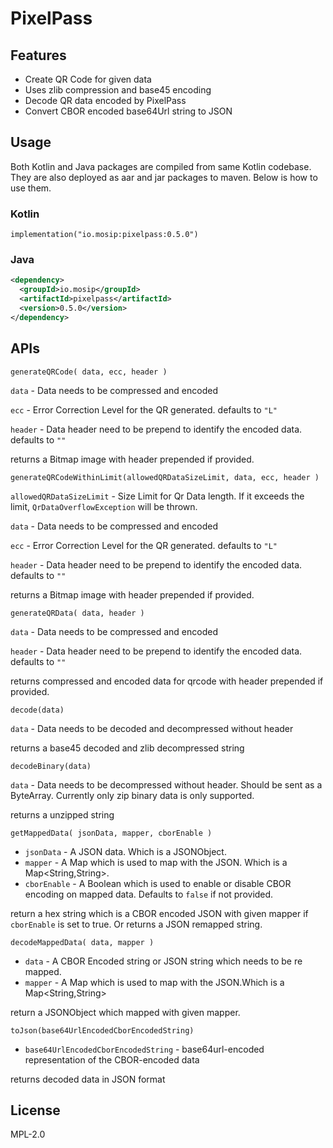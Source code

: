 # PixelPass

## Features

- Create QR Code for given data
- Uses zlib compression and base45 encoding
- Decode QR data encoded by PixelPass
- Convert CBOR encoded base64Url string to JSON

## Usage

Both Kotlin and Java packages are compiled from same Kotlin codebase. They are also deployed as aar and jar packages to maven. Below is how to use them.

### Kotlin

`implementation("io.mosip:pixelpass:0.5.0")`

### Java

```xml
<dependency>
  <groupId>io.mosip</groupId>
  <artifactId>pixelpass</artifactId>
  <version>0.5.0</version>
</dependency>
```


## APIs

`generateQRCode( data, ecc, header )`

`data` - Data needs to be compressed and encoded

`ecc` - Error Correction Level for the QR generated. defaults to `"L"`

`header` - Data header need to be prepend to identify the encoded data. defaults to `""`

returns a Bitmap image with header prepended if provided.

`generateQRCodeWithinLimit(allowedQRDataSizeLimit, data, ecc, header )`

`allowedQRDataSizeLimit` - Size Limit for Qr Data length. If it exceeds the limit, `QrDataOverflowException` will be thrown.

`data` - Data needs to be compressed and encoded

`ecc` - Error Correction Level for the QR generated. defaults to `"L"`

`header` - Data header need to be prepend to identify the encoded data. defaults to `""`

returns a Bitmap image with header prepended if provided.

`generateQRData( data, header )`

`data` - Data needs to be compressed and encoded

`header` - Data header need to be prepend to identify the encoded data. defaults to `""`

returns compressed and encoded data for qrcode with header prepended if provided.

`decode(data)`

`data` - Data needs to be decoded and decompressed without header

returns a base45 decoded and zlib decompressed string

`decodeBinary(data)`

`data` - Data needs to be decompressed without header. Should be sent as a ByteArray. Currently only zip binary data is only supported.

returns a unzipped string


`getMappedData( jsonData, mapper, cborEnable )`

- `jsonData` - A JSON data. Which is a JSONObject.
- `mapper` - A Map which is used to map with the JSON. Which is a Map<String,String>.
- `cborEnable` - A Boolean which is used to enable or disable CBOR encoding on mapped data. Defaults to `false` if not provided.

return a hex string which is a CBOR encoded JSON with given mapper if `cborEnable` is set to true. Or returns a JSON remapped string.

`decodeMappedData( data, mapper )`

- `data` - A CBOR Encoded string or JSON string which needs to be re mapped.
- `mapper` - A Map which is used to map with the JSON.Which is a Map<String,String>

return a JSONObject which mapped with given mapper.

`toJson(base64UrlEncodedCborEncodedString)`

- `base64UrlEncodedCborEncodedString` - base64url-encoded representation of the CBOR-encoded data

returns decoded data in JSON format

## License
MPL-2.0
